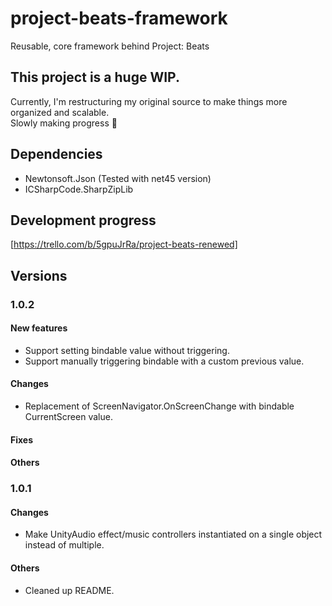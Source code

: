 # project-beats-framework
Reusable, core framework behind Project: Beats
  
## This project is a huge WIP.
Currently, I'm restructuring my original source to make things more organized and scalable.  
Slowly making progress 🧩

## Dependencies
- Newtonsoft.Json (Tested with net45 version)
- ICSharpCode.SharpZipLib

## Development progress
[https://trello.com/b/5gpuJrRa/project-beats-renewed]

## Versions
### 1.0.2
#### New features
- Support setting bindable value without triggering.
- Support manually triggering bindable with a custom previous value.
#### Changes
- Replacement of ScreenNavigator.OnScreenChange with bindable CurrentScreen value.
#### Fixes
#### Others

### 1.0.1
#### Changes
- Make UnityAudio effect/music controllers instantiated on a single object instead of multiple.
#### Others
- Cleaned up README.